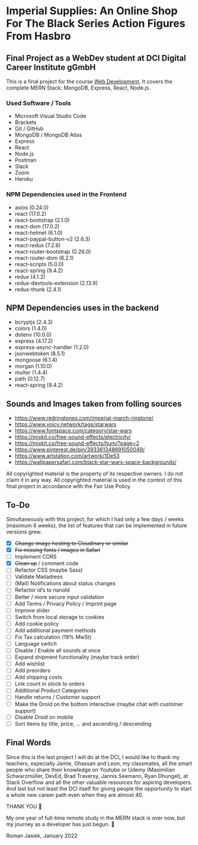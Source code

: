 # Imperial Supplies: An Online Shop For The Black Series Action Figures From Hasbro

## Final Project as a WebDev student at DCI Digital Career Institute gGmbH

This is a final project for the course [Web Development](https://start.digitalcareerinstitute.org/discover-dci/?utm_feeditemid=,utm_device=c,utm_term=dci%20digital%20career%20institute,utm_source=google,utm_medium=ppc,utm_campaign=,hsa_cam=13121939688,hsa_grp=126237567750,hsa_mt=e,hsa_src=g,hsa_ad=521908072780,hsa_acc=9628643656,hsa_net=adwords,hsa_kw=dci%20digital%20career%20institute,hsa_tgt=kwd-818716200405&utm_feeditemid=&utm_device=c&utm_term=dci%20digital%20career%20institute&utm_source=google&utm_medium=ppc&utm_campaign=DE_SEM_Brand_EN&utm_content=126237567750&hsa_cam=13121939688&hsa_grp=126237567750&hsa_mt=e&hsa_src=g&hsa_ad=521908072780&hsa_acc=9628643656&hsa_net=adwords&hsa_kw=dci%20digital%20career%20institute&hsa_tgt=kwd-818716200405&hsa_ver=3&gclid=EAIaIQobChMIlpaVovq79QIVSON3Ch1GfgHREAAYASAAEgL7sPD_BwE). It covers the complete MERN Stack: MongoDB, Express, React, Node.js.

### Used Software / Tools

- Microsoft Visual Studio Code
- Brackets
- Git / GitHub
- MongoDB / MongoDB Atlas
- Express 
- React
- Node.js
- Postman
- Slack
- Zoom
- Heroku

### NPM Dependencies used in the Frontend

- axios (0.24.0)
- react (17.0.2)
- react-bootstrap (2.1.0)
- react-dom (17.0.2)
- react-helmet (6.1.0)
- react-paypal-button-v2 (2.6.3)
- react-redux (7.2.6)
- react-router-bootstrap (0.26.0)
- react-router-dom (6.2.1)
- react-scripts (5.0.0)
- react-spring (9.4.2)
- redux (4.1.2)
- redux-devtools-extension (2.13.9)
- redux-thunk (2.4.1)

## NPM Dependencies uses in the backend

- bcryptjs (2.4.3)
- colors (1.4.0)
- dotenv (10.0.0)
- express (4.17.2)
- express-async-handler (1.2.0)
- jsonwebtoken (8.5.1)
- mongoose (6.1.4)
- morgan (1.10.0)
- multer (1.4.4)
- path (0.12.7)
- react-spring (9.4.2)

## Sounds and Images taken from folling sources

- https://www.redringtones.com/imperial-march-ringtone/
- https://www.voicy.network/tags/starwars
- https://www.fontspace.com/category/star-wars
- https://mixkit.co/free-sound-effects/electricity/
- https://mixkit.co/free-sound-effects/hum/?page=2
- https://www.pinterest.de/pin/393361348691050049/
- https://www.artstation.com/artwork/1De53
- https://wallpapersafari.com/black-star-wars-space-backgrounds/

All copyrighted material is the property of its respective owners. I do not claim it in any way. All copyrighted material is used in the context of this final project in accordance with the Fair Use Policy.

## To-Do

Simultaneously with this project, for which I had only a few days / weeks (maximum 6 weeks), the list of features that can be implemented in future versions grew.

- [x] ~~Change image hosting to Cloudinary or similar~~
- [x] ~~Fix missing fonts / images in Safari~~
- [ ] Implement CORS
- [x] ~~Clean up~~ / comment code
- [ ] Refactor CSS (maybe Sass)
- [ ] Validate  Mailadress
- [ ] (Mail) Notifications about status changes
- [ ] Refactor id’s to nanoId
- [ ] Better / more secure input validation
- [ ] Add Terms / Privacy Policy / Imprint page
- [ ] Improve slider
- [ ] Switch from local storage to cookies
- [ ] Add cookie policy
- [ ] Add additional payment methods
- [ ] Fix Tax calculation (19% MwSt)
- [ ] Language switch
- [ ] Disable / Enable all sounds at once
- [ ] Expand shipment functionality (maybe track order)
- [ ] Add wishlist
- [ ] Add preorders
- [ ] Add shipping costs
- [ ] Link count in stock to orders
- [ ] Additional Product Categories
- [ ] Handle returns / Customer support
- [ ] Make the Droid on the bottom interactive (maybe chat with customer support)
- [ ] Disable Droid on mobile
- [ ] Sort items by title, price,  … and ascending / descending

## Final Words

Since this is the last project I will do at the DCI, I would like to thank my teachers, especially Jamie, Ghassan and Leon, my classmates, all the smart people who share their knowledge on Youtube or Udemy (Maximilian Schwarzmüller, DevEd, Brad Traversy, Jannis Seemann, Ryan Dhungel), at Stack Overflow and all the other valuable resources for aspiring developers. And last but not least the DCI itself for giving people the opportunity to start a whole new career path even when they are almost 40.

THANK YOU 🙌

My one year of full-time remote study in the MERN stack is over now, but my journey as a developer has just begun. 🚀

Roman Jasiek, January 2022
